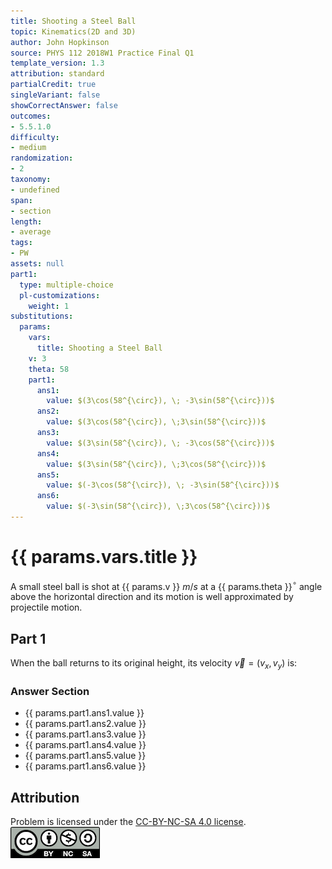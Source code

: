 ```yaml
---
title: Shooting a Steel Ball
topic: Kinematics(2D and 3D)
author: John Hopkinson
source: PHYS 112 2018W1 Practice Final Q1
template_version: 1.3
attribution: standard
partialCredit: true
singleVariant: false
showCorrectAnswer: false
outcomes:
- 5.5.1.0
difficulty:
- medium
randomization:
- 2
taxonomy:
- undefined
span:
- section
length:
- average
tags:
- PW
assets: null
part1:
  type: multiple-choice
  pl-customizations:
    weight: 1
substitutions:
  params:
    vars:
      title: Shooting a Steel Ball
    v: 3
    theta: 58
    part1:
      ans1:
        value: $(3\cos(58^{\circ}), \; -3\sin(58^{\circ}))$
      ans2:
        value: $(3\cos(58^{\circ}), \;3\sin(58^{\circ}))$
      ans3:
        value: $(3\sin(58^{\circ}), \; -3\cos(58^{\circ}))$
      ans4:
        value: $(3\sin(58^{\circ}), \;3\cos(58^{\circ}))$
      ans5:
        value: $(-3\cos(58^{\circ}), \; -3\sin(58^{\circ}))$
      ans6:
        value: $(-3\sin(58^{\circ}), \;3\cos(58^{\circ}))$
---
```

# {{ params.vars.title }}
A small steel ball is shot at {{ params.v }} $m/s$ at a {{ params.theta }}$^{\circ}$ angle above the horizontal direction and its motion is well approximated by projectile motion.

## Part 1

When the ball returns to its original height, its velocity $\overrightarrow{v} = (v_x, v_y)$ is:

### Answer Section

- {{ params.part1.ans1.value }}
- {{ params.part1.ans2.value }}
- {{ params.part1.ans3.value }}
- {{ params.part1.ans4.value }}
- {{ params.part1.ans5.value }}
- {{ params.part1.ans6.value }}

## Attribution

Problem is licensed under the [CC-BY-NC-SA 4.0 license](https://creativecommons.org/licenses/by-nc-sa/4.0/).<br> ![The Creative Commons 4.0 license requiring attribution-BY, non-commercial-NC, and share-alike-SA license.](https://raw.githubusercontent.com/firasm/bits/master/by-nc-sa.png)